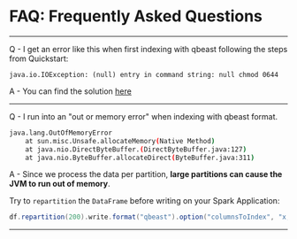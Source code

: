# FAQ: Frequently Asked Questions
<hr>

Q - I get an error like this when first indexing with qbeast following the steps from Quickstart:
  ```
  java.io.IOException: (null) entry in command string: null chmod 0644
  ```
A - You can find the solution [here](https://stackoverflow.com/questions/48010634/why-does-spark-application-fail-with-ioexception-null-entry-in-command-strin/48012285#48012285)
<hr>

Q - I run into an "out or memory error" when indexing with qbeast format.

```bash
java.lang.OutOfMemoryError
	at sun.misc.Unsafe.allocateMemory(Native Method)
	at java.nio.DirectByteBuffer.(DirectByteBuffer.java:127)
	at java.nio.ByteBuffer.allocateDirect(ByteBuffer.java:311)
```

A - Since we process the data per partition, **large partitions can cause the JVM to run out of memory**. 

Try to `repartition` the `DataFrame` before writing on your Spark Application:

```scala
df.repartition(200).write.format("qbeast").option("columnsToIndex", "x,y").save("/tmp/qbeast")
```
<hr>
